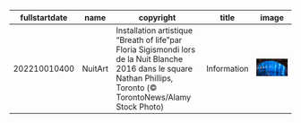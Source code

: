 |fullstartdate|name|copyright|title|image|
|--|--|--|--|--|
202210010400|NuitArt|Installation artistique “Breath of life”par Floria Sigismondi lors de la Nuit Blanche 2016 dans le square Nathan  Phillips, Toronto (© TorontoNews/Alamy Stock Photo)|Information|![](/fr-CA/2022/10/202210010400NuitArt.jpg)|
